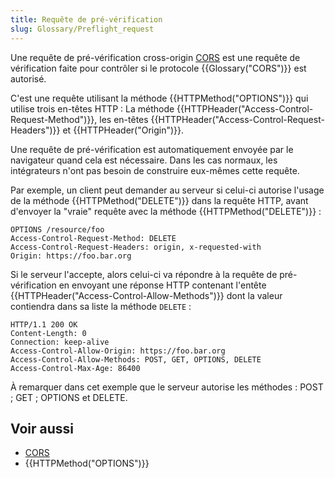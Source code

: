 ```yaml
---
title: Requête de pré-vérification
slug: Glossary/Preflight_request
---
```


Une requête de pré-vérification cross-origin [CORS](/fr/docs/Glossaire/CORS) est une requête de vérification faite pour contrôler si le protocole {{Glossary("CORS")}} est autorisé.

C'est une requête utilisant la méthode {{HTTPMethod("OPTIONS")}} qui utilise trois en-têtes HTTP : La méthode {{HTTPHeader("Access-Control-Request-Method")}}, les en-têtes {{HTTPHeader("Access-Control-Request-Headers")}} et {{HTTPHeader("Origin")}}.

Une requête de pré-vérification est automatiquement envoyée par le navigateur quand cela est nécessaire. Dans les cas normaux, les intégrateurs n'ont pas besoin de construire eux-mêmes cette requête.

Par exemple, un client peut demander au serveur si celui-ci autorise l'usage de la méthode {{HTTPMethod("DELETE")}} dans la requête HTTP, avant d'envoyer la "vraie" requête avec la méthode {{HTTPMethod("DELETE")}} :

```
OPTIONS /resource/foo
Access-Control-Request-Method: DELETE
Access-Control-Request-Headers: origin, x-requested-with
Origin: https://foo.bar.org
```

Si le serveur l'accepte, alors celui-ci va répondre à la requête de pré-vérification en envoyant une réponse HTTP contenant l'entête {{HTTPHeader("Access-Control-Allow-Methods")}} dont la valeur contiendra dans sa liste la méthode `DELETE` :

```
HTTP/1.1 200 OK
Content-Length: 0
Connection: keep-alive
Access-Control-Allow-Origin: https://foo.bar.org
Access-Control-Allow-Methods: POST, GET, OPTIONS, DELETE
Access-Control-Max-Age: 86400
```

À remarquer dans cet exemple que le serveur autorise les méthodes : POST ; GET ; OPTIONS et DELETE.

## Voir aussi

- [CORS](/fr/docs/Glossary/CORS)
- {{HTTPMethod("OPTIONS")}}
